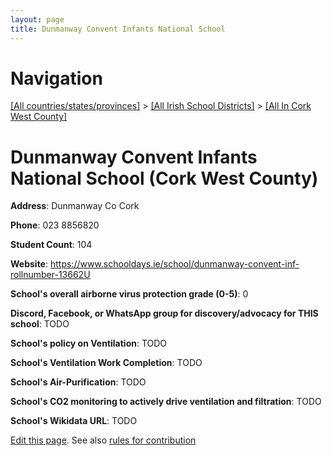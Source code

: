```yaml
---
layout: page
title: Dunmanway Convent Infants National School
---
```

# Navigation

[[All countries/states/provinces]](../../..) > [[All Irish School Districts]](../..) > [[All In Cork West County]](..)

# Dunmanway Convent Infants National School (Cork West County)

**Address**: Dunmanway Co Cork

**Phone**: 023 8856820

**Student Count**: 104

**Website**: <https://www.schooldays.ie/school/dunmanway-convent-inf-rollnumber-13662U>

**School's overall airborne virus protection grade (0-5)**: 0

**Discord, Facebook, or WhatsApp group for discovery/advocacy for THIS school**: TODO

**School's policy on Ventilation**: TODO

**School's Ventilation Work Completion**: TODO

**School's Air-Purification**: TODO

**School's CO2 monitoring to actively drive ventilation and filtration**: TODO

**School's Wikidata URL**: TODO


[Edit this page](https://github.com/ventilate-schools/Ireland/edit/main/./Cork_West_County/Dunmanway_Convent_Infants_National_School.md). See also [rules for contribution](../../../contribution-rules/)